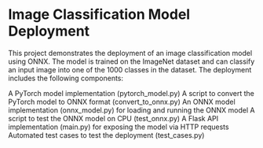 # Image Classification Model Deployment
This project demonstrates the deployment of an image classification model using ONNX. The model is trained on the ImageNet dataset and can classify an input image into one of the 1000 classes in the dataset. The deployment includes the following components:

A PyTorch model implementation (pytorch_model.py)
A script to convert the PyTorch model to ONNX format (convert_to_onnx.py)
An ONNX model implementation (onnx_model.py) for loading and running the ONNX model
A script to test the ONNX model on CPU (test_onnx.py)
A Flask API implementation (main.py) for exposing the model via HTTP requests
Automated test cases to test the deployment (test_cases.py)

